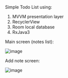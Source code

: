 Simple Todo List using:
  1. MVVM presentation layer
  2. RecyclerView
  3. Room local database
  4. RxJava3


Main screen (notes list):


![image](https://github.com/user-attachments/assets/3570c6db-7697-484a-a0d0-24de20460716)


Add note screen:


![image](https://github.com/user-attachments/assets/5c0eb2cd-8f37-4a53-b756-6f3f0dbb52d8)
